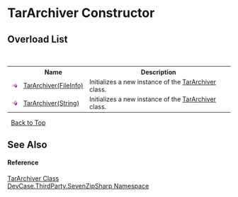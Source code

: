 # TarArchiver Constructor 
 


## Overload List
&nbsp;<table><tr><th></th><th>Name</th><th>Description</th></tr><tr><td>![Public method](media/pubmethod.gif "Public method")</td><td><a href="M_DevCase_ThirdParty_SevenZipSharp_TarArchiver__ctor">TarArchiver(FileInfo)</a></td><td>
Initializes a new instance of the <a href="T_DevCase_ThirdParty_SevenZipSharp_TarArchiver">TarArchiver</a> class.</td></tr><tr><td>![Public method](media/pubmethod.gif "Public method")</td><td><a href="M_DevCase_ThirdParty_SevenZipSharp_TarArchiver__ctor_1">TarArchiver(String)</a></td><td>
Initializes a new instance of the <a href="T_DevCase_ThirdParty_SevenZipSharp_TarArchiver">TarArchiver</a> class.</td></tr></table>&nbsp;
<a href="#tararchiver-constructor">Back to Top</a>

## See Also


#### Reference
<a href="T_DevCase_ThirdParty_SevenZipSharp_TarArchiver">TarArchiver Class</a><br /><a href="N_DevCase_ThirdParty_SevenZipSharp">DevCase.ThirdParty.SevenZipSharp Namespace</a><br />